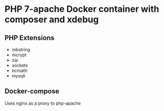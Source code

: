 # PHP 7-apache Docker container with composer and xdebug

## PHP Extensions

* mbstring
* mcrypt
* zip
* sockets
* bcmath
* mysqli

## Docker-compose

Uses nginx as a proxy to php-apache
